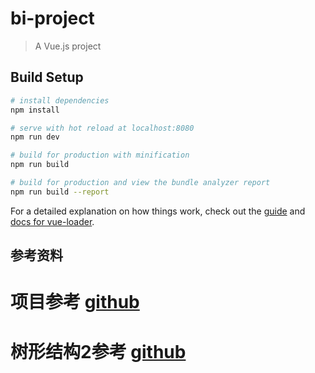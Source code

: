# bi-project

> A Vue.js project

## Build Setup

``` bash
# install dependencies
npm install

# serve with hot reload at localhost:8080
npm run dev

# build for production with minification
npm run build

# build for production and view the bundle analyzer report
npm run build --report
```

For a detailed explanation on how things work, check out the [guide](http://vuejs-templates.github.io/webpack/) and [docs for vue-loader](http://vuejs.github.io/vue-loader).
## 参考资料 

# 项目参考  [github](https://github.com/lin-xin/vue-manage-system)
# 树形结构2参考 [github](https://github.com/xiaoniezi/tree)  
